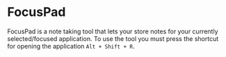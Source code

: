 # FocusPad
FocusPad is a note taking tool that lets your store notes for your currently selected/focused application. To use the tool you must press the shortcut for opening the application `Alt + Shift + R`.